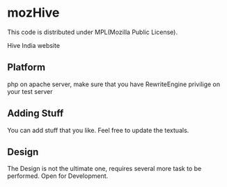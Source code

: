 mozHive
=======
This code is distributed under MPL(Mozilla Public License).

Hive India website
## Platform
php on apache server, make sure that you have RewriteEngine privilige on your test server

## Adding Stuff
You can add stuff that you like. Feel free to update the textuals.

## Design
The Design is not the ultimate one, requires several more task to be performed. Open for Development.
